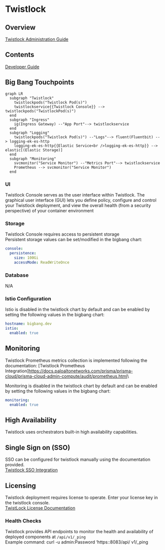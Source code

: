 # Twistlock

## Overview

[Twistlock Administration Guide](https://docs.paloaltonetworks.com/prisma/prisma-cloud/20-04/prisma-cloud-compute-edition-admin/welcome/getting_started.html)

## Contents

[Developer Guide](docs/developer-guide.md)

## Big Bang Touchpoints

```mermaid
graph LR
  subgraph "Twistlock"
    twistlockpods("Twistlock Pod(s)")
    twistlockservice{{Twistlock Console}} --> twistlockpods("TwistlockPod(s)")
  end   
  subgraph "Ingress"
    ig(Ingress Gateway) --"App Port"--> twistlockservice
  end  
  subgraph "Logging"
    twistlockpods("Twistlock Pod(s)") --"Logs"--> fluent(Fluentbit) --> logging-ek-es-http
    logging-ek-es-http{{Elastic Service<br />logging-ek-es-http}} --> elastic[(Elastic Storage)]
  end
  subgraph "Monitoring"
    svcmonitor("Service Monitor") --"Metrics Port"--> twistlockservice
    Prometheus --> svcmonitor("Service Monitor")
  end

```
### UI

Twistlock Console serves as the user interface within Twistlock. The graphical
user interface (GUI) lets you define policy, configure and control your Twistlock deployment, and view the overall health (from a security perspective) of your container environment

### Storage

Twistlock Console requires access to persistent storage \
Persistent storage values can be set/modified  in the bigbang chart:

```yaml
console:
  persistence:
    size: 100Gi
    accessMode: ReadWriteOnce
```

### Database
N/A

### Istio Configuration

Istio is disabled in the twistlock chart by default and can be enabled by setting the following values in the bigbang chart:

```yaml
hostname: bigbang.dev
istio:
  enabled: true
```

## Monitoring

Twistlock Prometheus metrics collection is implemented following the documentation:
[Twistlock Prometheus Integration]<https://docs.paloaltonetworks.com/prisma/prisma-cloud/prisma-cloud-admin-compute/audit/prometheus.html>\

Monitoring is disabled in the twistlock chart by default and can be enabled by setting the following values in the bigbang chart:

```yaml
monitoring:
  enabled: true
```

## High Availability

Twistlock uses orchestrators built-in high availability capabilities.

## Single Sign on (SSO)

SSO can be configured for twistlock  manually using the documentation provided. \
[Twistlock SSO Integration](https://repo1.dso.mil/platform-one/big-bang/apps/security-tools/twistlock/-/blob/main/docs/KEYCLOAK.md)

## Licensing

Twistlock deployment requires license to operate. Enter your license key in the twistlock console. \
[TwistLock  License Documentation](https://docs.paloaltonetworks.com/prisma/prisma-cloud/20-04/prisma-cloud-compute-edition-admin/welcome/licensing.html) 


### Health Checks

Twistlock provides API endpoints to monitor the health and availability of deployed components  at `/api/v1/_ping` \
Example command: curl -u admin:Password ‘https:<console-ip>:8083/api/ v1/_ping
